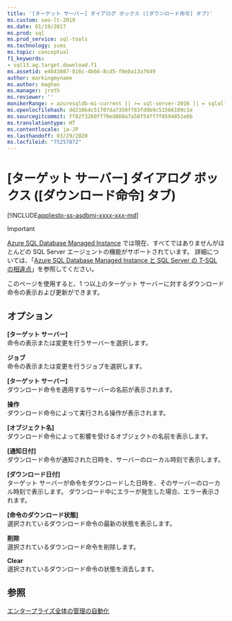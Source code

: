 ```yaml
---
title: '[ターゲット サーバー] ダイアログ ボックス ([ダウンロード命令] タブ)'
ms.custom: seo-lt-2019
ms.date: 01/19/2017
ms.prod: sql
ms.prod_service: sql-tools
ms.technology: ssms
ms.topic: conceptual
f1_keywords:
- sql13.ag.target.download.f1
ms.assetid: e4043087-816c-4b66-8cd5-f0eba13a7649
author: markingmyname
ms.author: maghan
ms.manager: jroth
ms.reviewer: ''
monikerRange: = azuresqldb-mi-current || >= sql-server-2016 || = sqlallproducts-allversions
ms.openlocfilehash: dd210b4c51707da7350ff83fd9b9c51566109c1e
ms.sourcegitcommit: ff82f3260ff79ed860a7a58f54ff7f0594851e6b
ms.translationtype: HT
ms.contentlocale: ja-JP
ms.lasthandoff: 03/29/2020
ms.locfileid: "75257872"
---
```

# <a name="target-servers-download-instructions-tab"></a>[ターゲット サーバー] ダイアログ ボックス ([ダウンロード命令] タブ)
[!INCLUDE[appliesto-ss-asdbmi-xxxx-xxx-md](../../includes/appliesto-ss-asdbmi-xxxx-xxx-md.md)]

> [!IMPORTANT]  
> [Azure SQL Database Managed Instance](https://docs.microsoft.com/azure/sql-database/sql-database-managed-instance) では現在、すべてではありませんがほとんどの SQL Server エージェントの機能がサポートされています。 詳細については、「[Azure SQL Database Managed Instance と SQL Server の T-SQL の相違点](https://docs.microsoft.com/azure/sql-database/sql-database-managed-instance-transact-sql-information#sql-server-agent)」を参照してください。

このページを使用すると、1 つ以上のターゲット サーバーに対するダウンロード命令の表示および更新ができます。  
  
## <a name="options"></a>オプション  
**[ターゲット サーバー]**  
命令の表示または変更を行うサーバーを選択します。  
  
**ジョブ**  
命令の表示または変更を行うジョブを選択します。  
  
**[ターゲット サーバー]**  
ダウンロード命令を適用するサーバーの名前が表示されます。  
  
**操作**  
ダウンロード命令によって実行される操作が表示されます。  
  
**[オブジェクト名]**  
ダウンロード命令によって影響を受けるオブジェクトの名前を表示します。  
  
**[通知日付]**  
ダウンロード命令が通知された日時を、サーバーのローカル時刻で表示します。  
  
**[ダウンロード日付]**  
ターゲット サーバーが命令をダウンロードした日時を、そのサーバーのローカル時刻で表示します。 ダウンロード中にエラーが発生した場合、エラー表示されます。  
  
**[命令のダウンロード状態]**  
選択されているダウンロード命令の最新の状態を表示します。  
  
**削除**  
選択されているダウンロード命令を削除します。  
  
**Clear**  
選択されているダウンロード命令の状態を消去します。  
  
## <a name="see-also"></a>参照  
[エンタープライズ全体の管理の自動化](../../ssms/agent/automated-administration-across-an-enterprise.md)  
  

